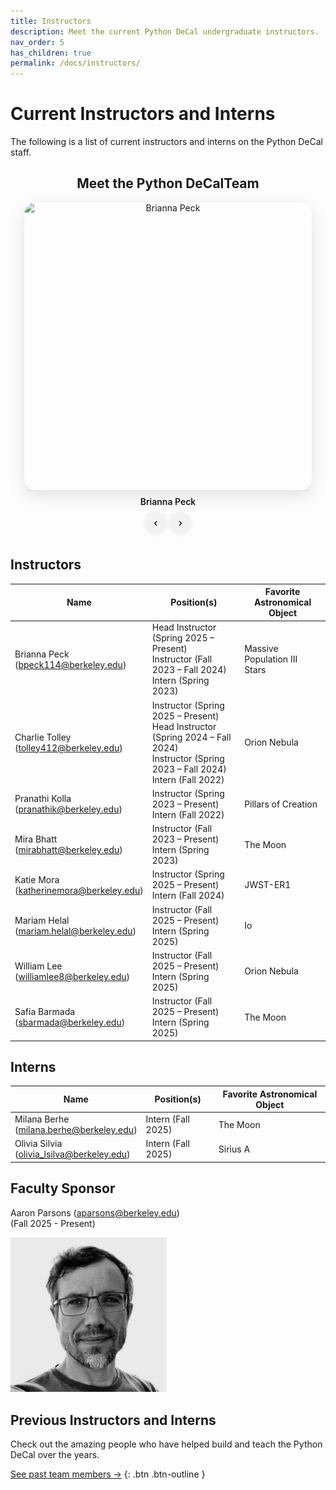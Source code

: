 ```yaml
---
title: Instructors
description: Meet the current Python DeCal undergraduate instructors.
nav_order: 5
has_children: true
permalink: /docs/instructors/
---
```


# Current Instructors and Interns

The following is a list of current instructors and interns on the Python DeCal staff. 

<div class="photo-rotator-wrap">
  <h2>Meet the Python DeCalTeam</h2>

  <div class="photo-rotator" id="rotator-team" data-interval="3500" aria-live="polite">
    <!-- Headshots (all instructors + interns) -->
    <img src="/assets/images/staff-photos/brianna.png"  alt="Brianna Peck"  data-name="Brianna Peck"  class="active">
    <img src="/assets/images/staff-photos/mirapic.jpeg"  alt="Mira Bhat"  data-name="Mira Bhat">
    <img src="/assets/images/staff-photos/milanaphotohi.JPG"  alt="Milana Berhe"  data-name="Milana Berhe">
    <img src="/assets/images/staff-photos/olivia_s.PNG"  alt="Olivia Silvia"  data-name="Olivia Silvia">
  </div>

  <!-- Caption updates automatically -->
  <div class="rotator-caption" id="rotator-team-caption">Brianna Peck</div>

  <div class="rotator-controls">
    <button class="rotator-btn" data-target="rotator-team" data-action="prev" aria-label="Previous photo">‹</button>
    <button class="rotator-btn" data-target="rotator-team" data-action="next" aria-label="Next photo">›</button>
  </div>
</div>

## Instructors

| Name           | Position(s)                                                         | Favorite Astronomical Object |
|----------------|---------------------------------------------------------------------|------------------------------|
| Brianna Peck<br>(bpeck114@berkeley.edu)| Head Instructor (Spring 2025 – Present)<br> Instructor (Fall 2023 – Fall 2024)<br>Intern (Spring 2023) | Massive Population III Stars |
| Charlie Tolley<br>(tolley412@berkeley.edu)| Instructor (Spring 2025 – Present)<br>Head Instructor (Spring 2024 – Fall 2024)<br>Instructor (Spring 2023 – Fall 2024)<br>Intern (Fall 2022)| Orion Nebula |
| Pranathi Kolla<br>(pranathik@berkeley.edu)| Instructor (Spring 2023 – Present)<br>Intern (Fall 2022)| Pillars of Creation |
| Mira Bhatt<br>(mirabhatt@berkeley.edu)| Instructor (Fall 2023 – Present)<br>Intern (Spring 2023)| The Moon |
| Katie Mora<br>(katherinemora@berkeley.edu)| Instructor (Spring 2025 – Present)<br>Intern (Fall 2024)| JWST-ER1 |
| Mariam Helal<br>(mariam.helal@berkeley.edu)| Instructor (Fall 2025 – Present)<br>Intern (Spring 2025)| Io |
| William Lee<br>(williamlee8@berkeley.edu)| Instructor (Fall 2025 – Present)<br>Intern (Spring 2025)| Orion Nebula |
| Safia Barmada<br>(sbarmada@berkeley.edu)| Instructor (Fall 2025 – Present)<br>Intern (Spring 2025)| The Moon |

## Interns

| Name          | Position(s)        | Favorite Astronomical Object |
|---------------|--------------------|------------------------------|
| Milana Berhe<br>(milana.berhe@berkeley.edu)| Intern (Fall 2025)| The Moon |
| Olivia Silvia<br>(olivia_lsilva@berkeley.edu)| Intern (Fall 2025)| Sirius A |

## Faculty Sponsor

Aaron Parsons (aparsons@berkeley.edu)<br>(Fall 2025 - Present)

<img src="/assets/images/aaron_parsons.png" alt="Photo of Aaron Parsons" width="250">

## Previous Instructors and Interns

Check out the amazing people who have helped build and teach the Python DeCal over the years. 

[See past team members →](docs/instructors/previous-instructors.md)
{: .btn .btn-outline }

<style>
  :root { --rotator-size: 460px; } /* bump this to taste */

  .photo-rotator-wrap {
    display: block;
    margin: 1.5rem auto 2.5rem;
    text-align: center;          /* centers caption + buttons */
    max-width: min(100%, 800px); /* keeps it tidy on wide screens */
  }

  .photo-rotator {
    position: relative;
    width: var(--rotator-size);
    height: var(--rotator-size);
    margin: 0 auto;              /* centers the square */
    overflow: hidden;
    border-radius: 18px;
    box-shadow: 0 8px 26px rgba(0,0,0,.12);
  }

  .photo-rotator img {
    position: absolute; inset: 0;
    width: 100%; height: 100%;
    object-fit: cover;
    opacity: 0; transition: opacity .5s ease;
  }
  .photo-rotator img.active { opacity: 1; }

  .rotator-caption { margin-top: .65rem; font-weight: 600; }

  .rotator-controls {
    display: flex; gap: .65rem; justify-content: center; margin-top: .5rem;
  }
  .rotator-btn {
    border: 0; padding: .4rem .7rem; border-radius: 999px;
    box-shadow: 0 2px 10px rgba(0,0,0,.12);
    cursor: pointer; background: #f2f2f2; font-size: 1.2rem; line-height: 1;
  }
  .rotator-btn:hover { background: #e8e8e8; }

  @media (max-width: 560px) {
    :root { --rotator-size: 300px; }
  }
</style>

<script src="/assets/js/rotator.js" defer></script>